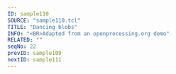 ```yaml
---
ID: sample110
SOURCE: "sample110.tcl"
TITLE: "Dancing blobs"
INFO: "<BR>Adapted from an openprocessing.org demo"
RELATED: ""
seqNo: 22
prevID: sample109
nextID: sample111
---
```

